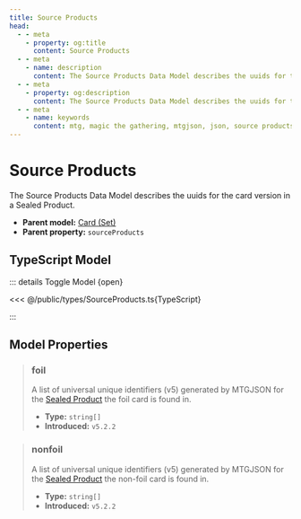 ```yaml
---
title: Source Products
head:
  - - meta
    - property: og:title
      content: Source Products
  - - meta
    - name: description
      content: The Source Products Data Model describes the uuids for the card version in a Sealed Product.
  - - meta
    - property: og:description
      content: The Source Products Data Model describes the uuids for the card version in a Sealed Product.
  - - meta
    - name: keywords
      content: mtg, magic the gathering, mtgjson, json, source products
---
```


# Source Products

The Source Products Data Model describes the uuids for the card version in a Sealed Product.

- **Parent model:** [Card (Set)](/data-models/card/card-set/)
- **Parent property:** `sourceProducts`

## TypeScript Model

::: details Toggle Model {open}

<<< @/public/types/SourceProducts.ts{TypeScript}

:::

## Model Properties

> ### foil
>
> A list of universal unique identifiers (v5) generated by MTGJSON for the [Sealed Product](/data-models/sealed-product/) the foil card is found in.
>
> - **Type:** `string[]`
> - **Introduced:** `v5.2.2`

> ### nonfoil
>
> A list of universal unique identifiers (v5) generated by MTGJSON for the [Sealed Product](/data-models/sealed-product/) the non-foil card is found in.
>
> - **Type:** `string[]`
> - **Introduced:** `v5.2.2`
